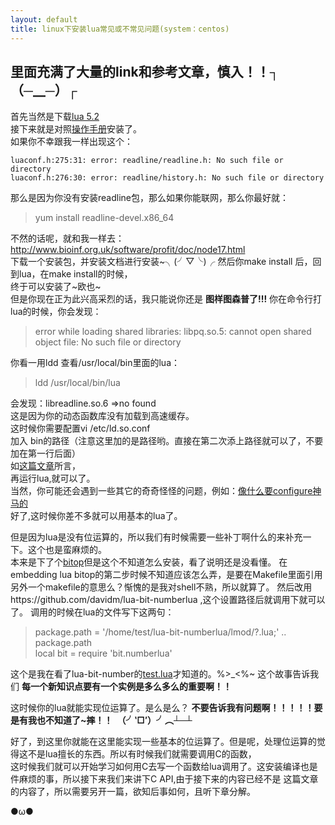 ```yaml
---
layout: default
title: linux下安装lua常见或不常见问题(system：centos)
---
```

## 里面充满了大量的link和参考文章，慎入！！┐（─__─）┌  
首先当然是下载[lua 5.2](http://www.lua.org/download.html)  
接下来就是对照[操作手册](http://www.lua.org/manual/5.2/readme.html)安装了。    
如果你不幸跟我一样出现这个：  
>
    luaconf.h:275:31: error: readline/readline.h: No such file or directory  
    luaconf.h:276:30: error: readline/history.h: No such file or directory  
>

那么是因为你没有安装readline包，那么如果你能联网，那么你最好就：  
>   yum install readline-devel.x86_64  

不然的话呢，就和我一样去：  
http://www.bioinf.org.uk/software/profit/doc/node17.html  
下载一个安装包，并安装文档进行安装~╮(╯▽╰)╭
然后你make install 后，回到lua，在make install的时候，  
终于可以安装了~欧也~  
但是你现在正为此兴高采烈的话，我只能说你还是 **图样图森普了!!!** 
你在命令行打lua的时候，你会发现：  
>   error while loading shared libraries: libpq.so.5: cannot open shared object file: No such file or directory  

你看一用ldd 查看/usr/local/bin里面的lua：  
>   ldd /usr/local/bin/lua  

会发现：libreadline.so.6 =>no found  
这是因为你的动态函数库没有加载到高速缓存。  
这时候你需要配置vi /etc/ld.so.conf  
加入 bin的路径（注意这里加的是路径哟。直接在第二次添上路径就可以了，不要加在第一行后面）  
如[这篇文章](http://hi.baidu.com/sing520/item/d27bbd39cb2d72fe97f88d5b)所言，  
再运行lua,就可以了。  
当然，你可能还会遇到一些其它的奇奇怪怪的问题，例如：[像什么要configure神马的](http://storysky.blog.51cto.com/628458/345982)    
好了,这时候你差不多就可以用基本的lua了。

但是因为lua是没有位运算的，所以我们有时候需要一些补丁啊什么的来补充一下。这个也是蛮麻烦的。  
本来是下了个[bitop](http://bitop.luajit.org/)但是这个不知道怎么安装，看了说明还是没看懂。
在embedding lua bitop的第二步时候不知道应该怎么弄，是要在Makefile里面引用另外一个makefile的意思么？惭愧的是我对shell不熟，所以就算了。
然后改用https://github.com/davidm/lua-bit-numberlua ,这个设置路径后就调用下就可以了。
调用的时候在lua的文件写下这两句：  
>   package.path = '/home/test/lua-bit-numberlua/lmod/?.lua;' .. package.path  
    local bit = require 'bit.numberlua'

这个是我在看了lua-bit-number的[test.lua](https://github.com/davidm/lua-bit-numberlua/blob/master/test.lua)才知道的。%>_<%~ 
这个故事告诉我们 **每一个新知识点要有一个实例是多么多么的重要啊！！** 

这时候你的lua就能实现位运算了。是么是么？ **不要告诉我有问题啊！！！！！要是有我也不知道了~摔！！　（╯‵□′）╯︵┴─┴**

好了，到这里你就能在这里能实现一些基本的位运算了。但是呢，处理位运算的觉得这不是lua擅长的东西。所以有时候我们就需要调用C的函数，  
这时候我们就可以开始学习如何用C去写一个函数给lua调用了。这安装编译也是件麻烦的事，所以接下来我们来讲下C API,由于接下来的内容已经不是
这篇文章的内容了，所以需要另开一篇，欲知后事如何，且听下章分解。

●ω●

